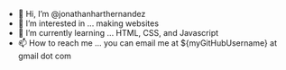 - 👋 Hi, I’m @jonathanharthernandez
- 👀 I’m interested in ... making websites
- 🌱 I’m currently learning ... HTML, CSS, and Javascript
- 📫 How to reach me ... you can email me at ${myGitHubUsername} at gmail dot com

<!---
jonathanharthernandez/jonathanharthernandez is a ✨ special ✨ repository because its `README.md` (this file) appears on your GitHub profile.
You can click the Preview link to take a look at your changes.
--->
